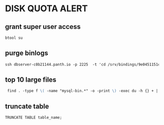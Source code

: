 # DISK QUOTA ALERT

## grant super user access
```MARKDOWN
btool su
```

## purge binlogs
```MARKDOWN
ssh dbserver-c0b21144.panth.io -p 2225  -t 'cd /srv/bindings/9e0451151c724350b57ed5620a674d79/;btool info -b 9e0451151c724350b57ed5620a674d79; bash --login'
```

## top 10 large files
```MARKDOWN
 find . -type f \( -name "mysql-bin.*" -o -print \) -exec du -h {} + | sort -rh 2>/dev/null | head -n 10
```
## truncate table
```MARKDOWN
TRUNCATE TABLE table_name;
```